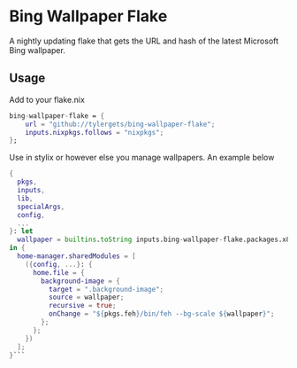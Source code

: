 # Bing Wallpaper Flake

A nightly updating flake that gets the URL and hash of the latest Microsoft Bing wallpaper.

## Usage

Add to your flake.nix
```nix
bing-wallpaper-flake = {
    url = "github://tylergets/bing-wallpaper-flake";
    inputs.nixpkgs.follows = "nixpkgs";
};
```

Use in stylix or however else you manage wallpapers. An example below

```nix
{
  pkgs,
  inputs,
  lib,
  specialArgs,
  config,
  ...
}: let
  wallpaper = builtins.toString inputs.bing-wallpaper-flake.packages.x86_64-linux.image.out;
in {
  home-manager.sharedModules = [
    ({config, ...}: {
      home.file = {
        background-image = {
          target = ".background-image";
          source = wallpaper;
          recursive = true;
          onChange = "${pkgs.feh}/bin/feh --bg-scale ${wallpaper}";
        };
      };
    })
  ];
}```